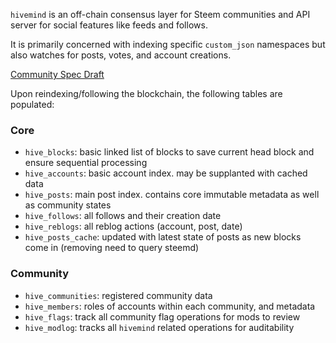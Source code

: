 `hivemind` is an off-chain consensus layer for Steem communities and API server for social features like feeds and follows.

It is primarily concerned with indexing specific `custom_json` namespaces but also watches for posts, votes, and account creations.

[Community Spec Draft](https://github.com/steemit/condenser/wiki/Community-Spec-%5BDRAFT%5D)


Upon reindexing/following the blockchain, the following tables are populated:

### Core

 - `hive_blocks`: basic linked list of blocks to save current head block and ensure sequential processing
 - `hive_accounts`: basic account index. may be supplanted with cached data
 - `hive_posts`: main post index. contains core immutable metadata as well as community states
 - `hive_follows`: all follows and their creation date
 - `hive_reblogs`: all reblog actions (account, post, date)
 - `hive_posts_cache`: updated with latest state of posts as new blocks come in (removing need to query steemd)

### Community

 - `hive_communities`: registered community data
 - `hive_members`: roles of accounts within each community, and metadata
 - `hive_flags`: track all community flag operations for mods to review
 - `hive_modlog`: tracks all `hivemind` related operations for auditability